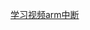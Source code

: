 [学习视频arm中断](https://www.bilibili.com/video/BV1Qt4y1M7xs/?spm_id_from=333.337.search-card.all.click&vd_source=238ae623fc8447b840a509ffd36fb24e)

